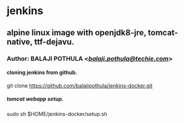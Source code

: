 # jenkins
## alpine linux image with openjdk8-jre, tomcat-native, ttf-dejavu.
### Author: BALAJI POTHULA <*balaji.pothula@techie.com*>

#### cloning jenkins from github.
git clone https://github.com/balajipothula/jenkins-docker.git

##### tomcat webapp setup.
sudo sh $HOME/jenkins-docker/setup.sh
